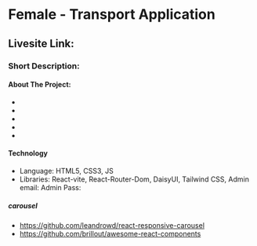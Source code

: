 # Female - Transport Application
## Livesite Link: 
### Short Description: 
#### About The Project:
- 
- 
- 
- 
- 
#### Technology
- Language: HTML5, CSS3, JS
- Libraries: React-vite, React-Router-Dom, DaisyUI, Tailwind CSS,
Admin email: 
Admin Pass: 


##### carousel
- https://github.com/leandrowd/react-responsive-carousel
- https://github.com/brillout/awesome-react-components
<!-- const Review = ({ item }) => {
    const { id, name, img, review, star, } = item; -->